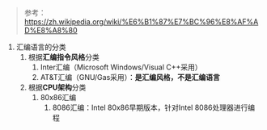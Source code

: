 > 参考：https://zh.wikipedia.org/wiki/%E6%B1%87%E7%BC%96%E8%AF%AD%E8%A8%80


1. 汇编语言的分类
   1. 根据**汇编指令风格**分类
      1. Inter汇编（Microsoft Windows/Visual C++采用）
      2. AT&T汇编（GNU/Gas采用）：**是汇编风格，不是汇编语言**
    2. 根据**CPU架构**分类
       1. 80x86汇编
          1. 8086汇编：Intel 80x86早期版本，针对Intel 8086处理器进行编程